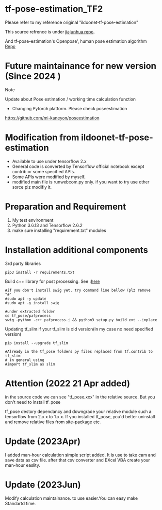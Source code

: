 # tf-pose-estimation_TF2
Please refer to my reference original "ildoonet-tf-pose-estimation"

This source refrence  is under [jiajunhua repo](https://github.com/jiajunhua/ildoonet-tf-pose-estimation).

And tf-pose-estimation's Openpose', human pose estimation algorithm [Repo](https://github.com/CMU-Perceptual-Computing-Lab/openpose)

# Future maintainance for new version (Since 2024 )

> [!NOTE]
>  Update about Pose estimation / working time calculation function
> - Changing Pytorch platform. Please check poseestimation

https://github.com/mi-kaneyon/poseestimation



# Modification from ildoonet-tf-pose-estimation

* Available to use under tensorflow 2.x
* General code is converted by Tensorflow official notebook except contrib or some specified APIs.
* Some APIs were modified by myself.
* modified main file is runwebcom.py only. if you want to try use other sorce plz modifiy it.

# Preparation and Requirement
1. My test environment
2. Python 3.6.13 and Tensorflow 2.6.2
3. make sure installing "requirement.txt" modules

# Installation additional components
3rd party libraries

```
pip3 install -r requirements.txt

```

Build c++ library for post processing. See :[here](https://github.com/ildoonet/tf-pose-estimation/tree/master/tf_pose/pafprocess)

```
#if you don't install swig yet, try command line bellow (plz remove "#"
#sudo apt -y update 
#sudo apt -y install swig

#under extracted folder
cd tf_pose/pafprocess
swig -python -c++ pafprocess.i && python3 setup.py build_ext --inplace

```

Updating tf_slim if your tf_slim is old version(In my case no need specified version)

```
pip install --upgrade tf_slim

#Already in the tf_pose folders py files replaced from tf.contrib to tf_slim
# In general using
#import tf_slim as slim

```

# Attention (2022 21 Apr added)

in the source code we can see "tf_pose.xxx" in the relative source.
But you don't need to install tf_pose 

tf_pose destory dependancy and downgrade your relative module such a tensorflow from 2.x.x to 1.x.x.
If you installed tf_pose, you'd better uninstall and remove relative files from site-package etc.

# Update (2023Apr)

I added man-hour calculation simple script added.
It is use to take cam and save data as csv file.
after that csv converter and EXcel VBA create your man-hour easlity.

# Update (2023Jun)
Modify calculation maintainance. to use easier.You can easy make Standartd time.
